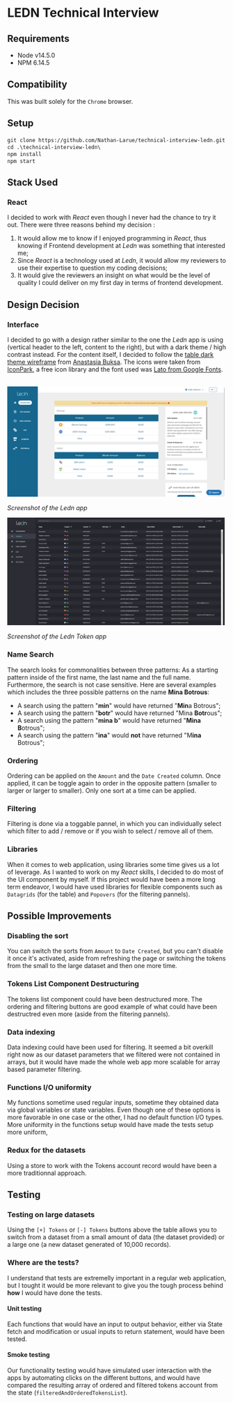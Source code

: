 # LEDN Technical Interview

## Requirements
* Node v14.5.0
* NPM 6.14.5

## Compatibility
This was built solely for the `Chrome` browser.

## Setup
```
git clone https://github.com/Nathan-Larue/technical-interview-ledn.git
cd .\technical-interview-ledn\
npm install
npm start
```

## Stack Used

### React
I decided to work with _React_ even though I never had the chance to try it out. There were three reasons behind my decision : 
1. It would allow me to know if I enjoyed programming in _React_, thus knowing if Frontend development at _Ledn_ was something that interested me;
2. Since _React_ is a technology used at _Ledn_, it would allow my reviewers to use their expertise to question my coding decisions;
3. It would give the reviewers an insight on what would be the level of quality I could deliver on my first day in terms of frontend development.

## Design Decision

### Interface
I decided to go with a design rather similar to the one the _Ledn_ app is using (vertical header to the left, content to the right), but with a dark theme / high contrast instead. For the content itself, I decided to follow the [table dark theme wireframe](https://dribbble.com/shots/6714447/attachments/6714447-Table-Dark-theme?mode=media) from [Anastasia Buksa](https://dribbble.com/buksa). The icons were taken from [IconPark](https://github.com/bytedance/IconPark), a free icon library and the font used was [Lato from Google Fonts](https://fonts.google.com/specimen/Lato?query=lato).

<br>
<img src='./src\assets\Ledn_Regular_App.png' width='500'>

_Screenshot of the Ledn app_


<img src='./src\assets\Ledn_Token_App.png' width='500'>

_Screenshot of the Ledn Token app_

### Name Search
The search looks for commonalities between three patterns: As a starting pattern inside of the first name, the last name and the full name. Furthermore, the search is not case sensitive. Here are several examples which includes the three possible patterns on the name **Mina Botrous**:

* A search using the pattern "**min**" would have returned "**Min**a Botrous";
* A search using the pattern "**botr**" would have returned "Mina **Botr**ous";
* A search using the pattern "**mina b**" would have returned "**Mina B**otrous";
* A search using the pattern "**ina**" would **not** have returned "M**ina** Botrous";

### Ordering
Ordering can be applied on the `Amount` and the `Date Created` column. Once applied, it can be toggle again to order in the opposite pattern (smaller to larger or larger to smaller). Only one sort at a time can be applied.

### Filtering
Filtering is done via a toggable pannel, in which you can individually select which filter to add / remove or if you wish to select / remove all of them.

### Libraries 
When it comes to web application, using libraries some time gives us a lot of leverage. As I wanted to work on my _React_ skills, I decided to do most of the UI component by myself. If this project would have been a more long term endeavor, I would have used libraries for flexible components such as `Datagrids` (for the table) and `Popovers` (for the filtering pannels).

## Possible Improvements

### Disabling the sort
You can switch the sorts from `Amount` to `Date Created`, but you can't disable it once it's activated, aside from refreshing the page or switching the tokens from the small to the large dataset and then one more time. 

### Tokens List Component Destructuring
The tokens list component could have been destructured more. The ordering and filtering buttons are good example of what could have been destructred even more (aside from the filtering pannels).

### Data indexing
Data indexing could have been used for filtering. It seemed a bit overkill right now as our dataset parameters that we filtered were not contained in arrays, but it would have made the whole web app more scalable for array based parameter filtering.

### Functions I/O uniformity 
My functions sometime used regular inputs, sometime they obtained data via global variables or state variables. Even though one of these options is more favorable in one case or the other, I had no default function I/O types. More uniformity in the functions setup would have made the tests setup more uniform,

### Redux for the datasets
Using a store to work with the Tokens account record would have been a more traditionnal approach.

## Testing

### Testing on large datasets
Using the `[+] Tokens` or `[-] Tokens` buttons above the table allows you to switch from a dataset from a small amount of data (the dataset provided) or a large one (a new dataset generated of 10,000 records).

### Where are the tests?
I understand that tests are extremelly important in a regular web application, but I tought it would be more relevant to give you the tough process behind **how** I would have done the tests. 

#### Unit testing
Each functions that would have an input to output behavior, either via State fetch and modification or usual inputs to return statement, would have been tested.

#### Smoke testing
Our functionality testing would have simulated user interaction with the apps by automating clicks on the different buttons, and would have compared the resulting array of ordered and filtered tokens account from the state (`filteredAndOrderedTokensList`).
